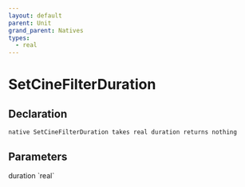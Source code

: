 ```yaml
---
layout: default
parent: Unit
grand_parent: Natives
types:
  - real
---
```


# SetCineFilterDuration

## Declaration

```
native SetCineFilterDuration takes real duration returns nothing
```

## Parameters
<dl>
  <dt>duration `real`</dt>
  <dd></dd>
</dl>